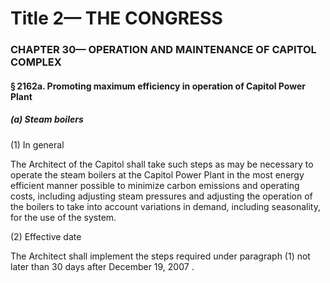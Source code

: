 
# Title 2— THE CONGRESS
### CHAPTER 30— OPERATION AND MAINTENANCE OF CAPITOL COMPLEX
#### § 2162a. Promoting maximum efficiency in operation of Capitol Power Plant
##### (a) Steam boilers

(1) In general

The Architect of the Capitol shall take such steps as may be necessary to operate the steam boilers at the Capitol Power Plant in the most energy efficient manner possible to minimize carbon emissions and operating costs, including adjusting steam pressures and adjusting the operation of the boilers to take into account variations in demand, including seasonality, for the use of the system.

(2) Effective date

The Architect shall implement the steps required under paragraph (1) not later than 30 days after December 19, 2007 .

